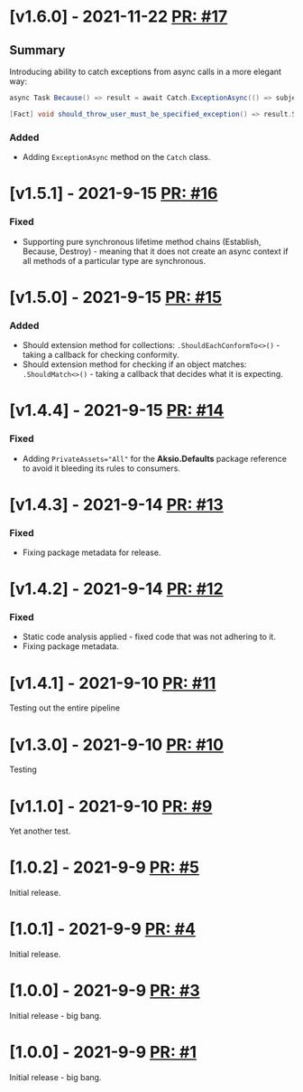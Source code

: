 # [v1.6.0] - 2021-11-22 [PR: #17](https://github.com/aksio-system/Specifications/pull/17)

## Summary

Introducing ability to catch exceptions from async calls in a more elegant way:

```csharp
async Task Because() => result = await Catch.ExceptionAsync(() => subject.AuthenticateAsync(null, null));

[Fact] void should_throw_user_must_be_specified_exception() => result.ShouldBeOfExactType<UserMustBeSpecified>();

```


### Added

- Adding `ExceptionAsync` method on the `Catch` class.


# [v1.5.1] - 2021-9-15 [PR: #16](https://github.com/aksio-system/Specifications/pull/16)

### Fixed

- Supporting pure synchronous lifetime method chains (Establish, Because, Destroy) - meaning that it does not create an async context if all methods of a particular type are synchronous.



# [v1.5.0] - 2021-9-15 [PR: #15](https://github.com/aksio-system/Specifications/pull/15)

### Added

- Should extension method for collections: `.ShouldEachConformTo<>()` - taking a callback for checking conformity.
- Should extension method for checking if an object matches: `.ShouldMatch<>()` - taking a callback that decides what it is expecting.



# [v1.4.4] - 2021-9-15 [PR: #14](https://github.com/aksio-system/Specifications/pull/14)

### Fixed

- Adding `PrivateAssets="All"` for the **Aksio.Defaults** package reference to avoid it bleeding its rules to consumers.


# [v1.4.3] - 2021-9-14 [PR: #13](https://github.com/aksio-system/Specifications/pull/13)

### Fixed

- Fixing package metadata for release.


# [v1.4.2] - 2021-9-14 [PR: #12](https://github.com/aksio-system/Specifications/pull/12)

### Fixed

- Static code analysis applied - fixed code that was not adhering to it.
- Fixing package metadata.



# [v1.4.1] - 2021-9-10 [PR: #11](https://github.com/aksio-system/Specifications/pull/11)

Testing out the entire pipeline

# [v1.3.0] - 2021-9-10 [PR: #10](https://github.com/aksio-system/Specifications/pull/10)

Testing

# [v1.1.0] - 2021-9-10 [PR: #9](https://github.com/aksio-system/Specifications/pull/9)

Yet another test.

# [1.0.2] - 2021-9-9 [PR: #5](https://github.com/aksio-system/Specifications/pull/5)

Initial release.

# [1.0.1] - 2021-9-9 [PR: #4](https://github.com/aksio-system/Specifications/pull/4)

Initial release.


# [1.0.0] - 2021-9-9 [PR: #3](https://github.com/aksio-system/Specifications/pull/3)

Initial release - big bang.


# [1.0.0] - 2021-9-9 [PR: #1](https://github.com/aksio-system/Specifications/pull/1)

Initial release - big bang.
